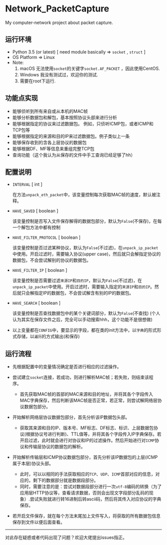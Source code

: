 # Network_PacketCapture
My computer-network project about packet capture. 

## 运行环境
+ Python 3.5 (or latest)        [ need module basically => `socket` ,  `struct` ]
+ OS Platform   =>   Linux
+ Note:  
    1. macOS 无法使用`socket`的关键字`socket.AF_PACKET` ，因此使用CentOS.
    2. Windows 我没有测试过，欢迎你的测试.
    3. 需要在root下运行.

## 功能点实现
+ 能够侦听到所有来自或从本机的MAC帧
+ 能够分析数据包和解包，基本按照协议头部来进行分析
+ 能够根据指定的协议来过滤数据包。 例如，只侦听ICMP包，或者ICMP和TCP包等
+ 能够根据指定的来源和目的IP来过滤数据包。例子类似上一条
+ 能够保存收到的含各上层协议的数据包
+ 能够根据DF、MF等信息来重组完整TCP包
+ 查询功能（这个我认为从保存的文件中手工查询已经足够了hh）

## 配置说明
+ `INTERVAL`  [ int ]

    在方法`unpack_eth_packet`中，该变量控制每次获取MAC帧的速度，默认被注释。
    
+ `HAVE_SAVED`  [ boolean ]

    该变量控制是否写入文件保存解得的数据包部分，默认为`False`(不保存)，在每一个解包方法中都有控制
    
+ `HAVE_FILTER_PROTOCOL`  [ boolean ]

    该变量控制是否过滤某种协议，默认为`False`(不过滤)，在`unpack_ip_packet`中使用。开启过滤时，需要输入协议(upper case)，然后就只会解指定协议的数据包，不会尝试解别的协议的数据包。
    
+ `HAVE_FILTER_IP`  [ boolean ]

    该变量控制是否需要过滤`来源IP`和`目的IP`，默认为`False`(不过滤)，在`unpack_ip_packet`中使用。开启过滤时，需要输入指定的`来源IP`和`目的IP`。然后就只会解指定IP的数据包，不会尝试解含有别的IP的数据包。
    
+ `HAVE_SEARCH`  [ boolean ]

    该变量控制是否查找数据包中的某个关键词部分，默认为`False`(不查找) (个人认为其实在保存文件之后，完全可以手动搜索hhh，这个功能不是很想做)
    
+ 以上变量都在`CONFIG`中，要显示的字段，都在类的init方法中，以`字典`的形式形式存储，以`遍历`的方式输出(和保存)

## 运行流程
+ 先根据配置中的变量情况确定是否进行相应的过滤操作。 

+ 尝试建立`socket`连接，若成功，则进行解析MAC帧；若失败，则结束该程序。
    + 首先获取MAC帧的首部的MAC来源和目的地址，并将其各个字段传入MAC字典保存，然后判断该MAC帧是否正常，若正常，则尝试解网络层协议数据包部分。

+ 开始解析网络层协议数据包部分，首先分析该IP数据包头部。
    + 获取其来源和目的IP、版本号、MF标志、DF标志、标识、上层数据包协议(根据协议号进行判断)、TTL值等，并将其各个字段传入IP字典保存。若开启过滤，此时就会进行对协议和IP的过滤操作。然后开始进行对`ICMP`协议和传输层协议的数据包的解析。

+ 开始解析传输层和ICMP协议数据包部分，首先分析该IP数据包的上层(ICMP属于本层)协议头部。
    + 此时，可以以相同的手法获取相应的`TCP`、`UDP`、`ICMP`首部对应的信息，对应的，剩下的数据部分就是数据段部分。
    + 同时，需要注意的是：尝试对数据段部分进行一次`utf-8`编码的转换（为了应用层HTTP协议等，查看请求数据，否则会出现文字段部分乱码的现象）.尝试失败就进行转16进制后转ascii码，然后将其传入对应协议的字典保存。

+ 若开启文件保存，就在每个方法末尾加上文件写入，将获取的所有数据包信息保存到文件以便后面查看。

--- 

对此存在疑惑或者代码出现了问题？欢迎大佬提出issues指正。



    

